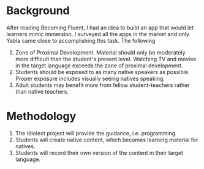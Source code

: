 # Background

After reading Becoming Fluent, I had an idea to build an app that would let learners mimic immersion. I surveyed all the apps in the market and only Yabla came close to accomplishing this task. The following 

1. Zone of Proximal Development. Material should only be moderately more difficult than the student's present level. Watching TV and movies in the target language exceeds the zone of proximal development.
2. Students should be exposed to as many native speakers as possible. Proper exposure includes visually seeing natives speaking.
3. Adult students may benefit more from fellow student-teachers rather than native teachers.

# Methodology

1. The Idiolect project will provide the guidance, i.e. programming.
2. Students will create native content, which becomes learning material for natives.
3. Students will record their own version of the content in their target language.
